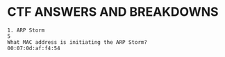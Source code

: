 
# CTF ANSWERS AND BREAKDOWNS
```
1. ARP Storm
5
What MAC address is initiating the ARP Storm?
00:07:0d:af:f4:54


```
